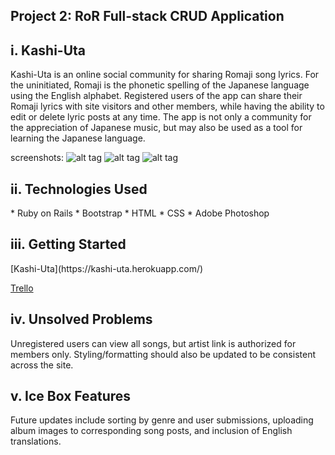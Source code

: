 <h2>Project 2: RoR Full-stack CRUD Application</h2>

<h2>i. Kashi-Uta</h2>

Kashi-Uta is an online social community for sharing Romaji song lyrics. For the uninitiated, Romaji is the phonetic spelling of the Japanese language using the English alphabet. Registered users of the app can share their Romaji lyrics with site visitors and other members, while having the ability to edit or delete lyric posts at any time. The app is not only a community for the appreciation of Japanese music, but may also be used as a tool for learning the Japanese language.

screenshots:
![alt tag](http://imgur.com/oqUhMVx.jpg "screenshot1")
![alt tag](http://imgur.com/vhQ3f9A.jpg "screenshot2")
![alt tag](http://imgur.com/5Wb6TJw.jpg "screenshot3")

<h2>ii. Technologies Used</h2>
* Ruby on Rails
* Bootstrap
* HTML
* CSS
* Adobe Photoshop

<h2>iii. Getting Started</h2>
[Kashi-Uta](https://kashi-uta.herokuapp.com/)

[Trello](https://trello.com/b/mLnyoOEi/project-2-kashi-uta)

<h2>iv. Unsolved Problems</h2>
Unregistered users can view all songs, but artist link is authorized for members only. Styling/formatting should also be updated to be consistent across the site.

<h2>v. Ice Box Features</h2>
Future updates include sorting by genre and user submissions, uploading album images to corresponding song posts, and inclusion of English translations.